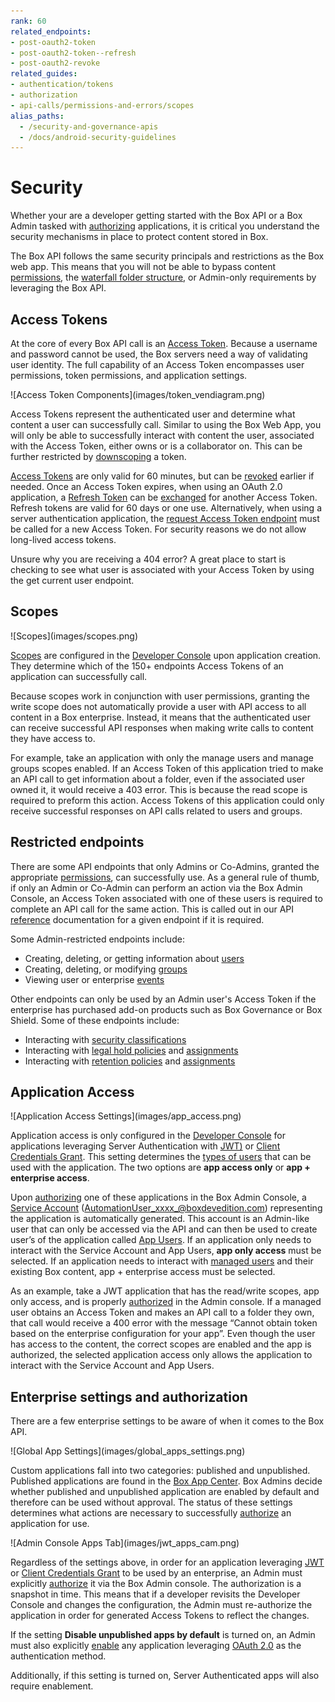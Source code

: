 ```yaml
---
rank: 60
related_endpoints:
- post-oauth2-token
- post-oauth2-token--refresh
- post-oauth2-revoke
related_guides:
- authentication/tokens
- authorization
- api-calls/permissions-and-errors/scopes
alias_paths: 
  - /security-and-governance-apis
  - /docs/android-security-guidelines
---
```


# Security

Whether your are a developer getting started with the Box API or a Box Admin
tasked with [authorizing][auth] applications, it is critical you understand the
security mechanisms in place to protect content stored in Box. 

The Box API follows the same security principals and restrictions as the Box web
app. This means that you will not be able to bypass content [permissions][perm],
the [waterfall folder structure][waterfall], or Admin-only requirements by
leveraging the Box API.

## Access Tokens

At the core of every Box API call is an [Access Token][at]. Because a username
and password cannot be used, the Box servers need a way of validating user
identity. The full capability of an Access Token encompasses user permissions,
token permissions, and application settings. 

<ImageFrame center shadow border>
![Access Token Components](images/token_vendiagram.png)
</ImageFrame>

Access Tokens represent the authenticated user and determine what content a
user can successfully call. Similar to using the Box Web App, you will only be
able to successfully interact with content the user, associated with the Access 
Token, either owns or is a collaborator on. This can be further restricted by
[downscoping][downscope] a token.

[Access Tokens][at] are only valid for 60 minutes, but can be [revoked][revoked]
earlier if needed. Once an Access Token expires, when using an OAuth 2.0
application, a [Refresh Token][rt] can be [exchanged][exchange] for another
Access Token. Refresh tokens are valid for 60 days or one use. Alternatively,
when using a server authentication application, the 
[request Access Token endpoint][gettoken] must be called for a new Access Token.
For security reasons we do not allow long-lived access tokens.

<Message type='tip'>
   Unsure why you are receiving a 404 error? A great place to start is checking
   to see what user is associated with your Access Token by using the get
   current user endpoint.
</Message>

## Scopes

<ImageFrame center shadow border>
![Scopes](images/scopes.png)
</ImageFrame>

[Scopes][scopes] are configured in the [Developer Console][dc] upon application
creation. They determine which of the 150+ endpoints Access Tokens of an 
application can successfully call. 

Because scopes work in conjunction with user permissions, granting the write
scope does not automatically provide a user with API access to all content in a
Box enterprise. Instead, it means that the authenticated user can receive
successful API responses when making write calls to content they have access to.

For example, take an application with only the manage users and manage groups
scopes enabled. If an Access Token of this application tried to make an API call
to get information about a folder, even if the associated user owned it, it
would receive a 403 error. This is because the read scope is required to
preform this action. Access Tokens of this application could only receive
successful responses on API calls related to users and groups.

## Restricted endpoints 

There are some API endpoints that only Admins or Co-Admins, granted the
appropriate [permissions][coadminperm], can successfully use. As a general rule
of thumb, if only an Admin or Co-Admin can perform an action via the Box Admin
Console, an Access Token associated with one of these users is required to 
complete an API call for the same action. This is called out in our API
[reference][reference] documentation for a given endpoint if it is required.

Some Admin-restricted endpoints include:

- Creating, deleting, or getting information about [users][users]
- Creating, deleting, or modifying [groups][groups]
- Viewing user or enterprise [events][events]

Other endpoints can only be used by an Admin user's Access Token if the
enterprise has purchased add-on products such as Box Governance or Box Shield.
Some of these endpoints include:

- Interacting with [security classifications][sc]
- Interacting with [legal hold policies][lh] and [assignments][lha]
- Interacting with [retention policies][retention] and [assignments][rassign]

## Application Access

<ImageFrame center shadow border>
![Application Access Settings](images/app_access.png)
</ImageFrame>

Application access is only configured in the [Developer Console][dc] for
applications leveraging Server Authentication with [JWT)][jwt] or
[Client Credentials Grant][ccg]. This setting determines the
[types of users][usertypes] that can be used with the application. The two
options are **app access only** or **app + enterprise access**.

Upon [authorizing][auth] one of these applications in the Box Admin Console, a 
[Service Account][serviceaccount] (AutomationUser_xxxx_@boxdevedition.com)
representing the application is automatically generated. This account is an
Admin-like user that can only be accessed via the API and can then be used to
create user’s of the application called [App Users][appusers]. If an application
only needs to interact with the Service Account and App Users,
**app only access** must be selected. If an application needs to interact with
[managed users][mu] and their existing Box content, app + enterprise access must
be selected. 

As an example, take a JWT application that has the read/write scopes,
app only access, and is properly [authorized][auth] in the Admin console. If a
managed user obtains an Access Token and makes an API call to a folder they own,
that call would receive a 400 error with the message “Cannot obtain token based
on the enterprise configuration for your app”. Even though the user has access
to the content, the correct scopes are enabled and the app is authorized,
the selected application access only allows the application to interact with the
Service Account and App Users.

## Enterprise settings and authorization

There are a few enterprise settings to be aware of when it comes to the Box API.

<ImageFrame center shadow border>
![Global App Settings](images/global_apps_settings.png)
</ImageFrame>

Custom applications fall into two categories: published and unpublished.
Published applications are found in the [Box App Center][appcenter]. Box
Admins decide whether published and unpublished application are enabled by
default and therefore can be used without approval. The status of these settings
determines what actions are necessary to successfully [authorize][auth] an
application for use. 

<ImageFrame center shadow border>
![Admin Console Apps Tab](images/jwt_apps_cam.png)
</ImageFrame>

Regardless of the settings above, in order for an application leveraging
[JWT][jwt] or [Client Credentials Grant][ccg] to be used by an enterprise, an
Admin must explicitly [authorize][auth] it via the Box Admin console. The
authorization is a snapshot in time.  This means that if a developer revisits
the Developer Console and changes the configuration, the Admin must re-authorize
the application in order for generated Access Tokens to reflect the changes. 

If the setting **Disable unpublished apps by default** is turned on, an Admin
must also explicitly [enable][auth] any application leveraging
[OAuth 2.0][oauth] as the authentication method.

Additionally, if this setting is turned on, Server Authenticated apps will also
require enablement.

<!-- i18n-enable localize-links -->
[perm]: https://support.box.com/hc/en-us/articles/360044196413-Understanding-Collaborator-Permission-Levels
[waterfall]: https://support.box.com/hc/en-us/articles/360043697254-Understanding-Folder-Permissions
<!-- i18n-disable localize-links -->
[downscope]: g://authentication/tokens/downscope
[at]: g://authentication/tokens
[revoked]: e://post-oauth2-revoke
[rt]: g://authentication/tokens/refresh
[gettoken]: e://post-oauth2-token
[exchange]: e://reference/post-oauth2-token--refresh/
<!-- i18n-enable localize-links -->
[coadminperm]: https://support.box.com/hc/en-us/articles/360044194393-Granting-And-Modifying-Co-Admin-Permissions
[reference]: https://developer.box.com/reference/
[dc]: https://app.box.com/developers/console
<!-- i18n-disable localize-links -->
[scopes]: g://api-calls/permissions-and-errors/scopes
[users]: e://resources/user
[groups]: e://resources/group
[events]: e://resources/event
[sc]: e://resources/classification
[lh]: e://resources/legal-hold-policy
[lha]: e://resources/legal-hold-policy-assignment
[retention]: e://resources/retention-policies
[rassign]: e://resources/retention-policy-assignment
[jwt]: g://authentication/jwt
[usertypes]: page://platform/user-types
[serviceaccount]: page://platform/user-types/#service-account
[appusers]: page://platform/user-types/#app-user
[mu]: page://platform/user-types/#managed-users
[auth]: g://authorization/custom-app-approval
[oauth]: g://authentication/oauth2
[jwt]: g://authentication/jwt
[ccg]: g://authentication/client-credentials
<!-- i18n-enable localize-links -->
[appcenter]: https://app.box.com/services
<!-- i18n-disable localize-links -->
[auth]: g://authorization
